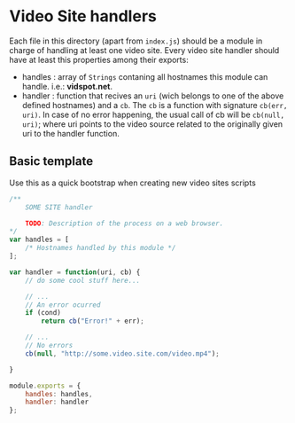 # Video Site handlers
Each file in this directory (apart from `index.js`) should be a module in charge of handling at least one video site.
Every video site handler should have at least this properties among their exports:
* handles : array of `Strings` contaning all hostnames this module can handle. i.e.: __vidspot.net__.
* handler : function that recives an `uri` (wich belongs to one of the above defined hostnames) and a `cb`. The `cb` is a function with signature `cb(err, uri)`. In case of no error happening, the usual call of cb will be `cb(null, uri)`; where uri points to the video source related to the originally given uri to the handler function.

## Basic template
Use this as a quick bootstrap when creating new video sites scripts
```javascript
/**
    SOME SITE handler

    TODO: Description of the process on a web browser.
*/
var handles = [
    /* Hostnames handled by this module */
];

var handler = function(uri, cb) {
    // do some cool stuff here...

    // ...
    // An error ocurred
    if (cond)
        return cb("Error!" + err);

    // ...
    // No errors
    cb(null, "http://some.video.site.com/video.mp4");

}

module.exports = {
    handles: handles,
    handler: handler
};
```